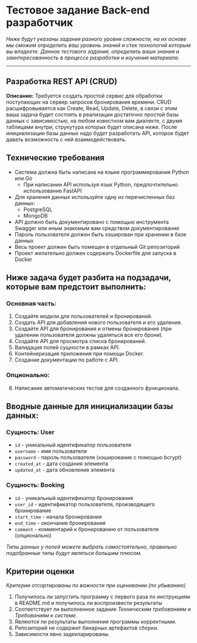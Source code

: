 # Тестовое задание Back-end разработчик
*Ниже будут указаны задания разного уровня сложности, на их основе мы сможем определить ваш уровень знаний и стек технологий которым вы владеете. Данное тестового задания, определить ваши знания и заинтересованность в процессе разработки и изучения материала.*
___
## Разработка REST API (CRUD)

**Описание:** Требуется создать простой сервис для обработки поступающих на сервер запросов бронирования времени. CRUD расшифровывается как Create, Read, Update, Delete, в связи с этим ваша задача будет состоять в реализации достаточно простой базы данных с зависимостью, на любом известном вам диалекте, с двумя таблицами внутри, струкутура которых будет описана ниже. После инициализации базы данных надо будет разработать API, которое будет давать возможность с ней взаимодействовать.

## Технические требования
- Система должна быть написана на языке программирования Python или Go
    - При написании API используя язык Python, предпочтительно использование FastAPI
- Для хранения данных используйте одну из перечисленных баз данных:
    - PostgreSQL
    - MongoDB
- API должно быть документировано с помощью инструмента Swagger или иным знакомым вам средством документирования
- Пароль пользователя должен быть хэширован при хранении в базе данных
- Весь проект должен быть помещен в отдельный Git репозиторий
- Проект желательно должен содержать Dockerfile для запуска в Docker

## Ниже задача будет разбита на подзадачи, которые вам предстоит выполнить:
### Основная часть:
1. Создайте модели для пользователей и бронирований.
2. Создать API для добавления нового пользователя и его удаления.
3. Создайте API для бронирования и отмены бронирования (при удалении пользователя должны удаляться все его брони).
4. Создайте API для просмотра списка бронирований.
5. Валидация полей сущности в рамках API.
6. Контейнеризация приложения при помощи Docker.
7. Создание документации по работе с API.

### Опционально:
8. Написание автоматических тестов для созданного функционала.

## Вводные данные для инициализации базы данных:

### Сущность: User
- `id` - уникальный идентификатор пользователя
- `username` - имя пользователя
- `password` - пароль пользователя (хэширование с помощью bcrypt)
- `created_at` - дата создания элемента
- `updated_at` - дата обновления элемента

### Сущность: Booking
- `id` - уникальный идентификатор бронирования
- `user_id` - идентификатор пользователя, производящего бронирование
- `start_time` - начала бронирования
- `end_time` - окончание бронирования
- `comment` - комментарий к бронированию от пользователя (опционально)

*Типы данных у полей можете выбрать самостоятельно, правильно подобранные типы будут являться большим плюсом.*

## Критерии оценки
*Критерии отсортированы по важности при оценивании (по убыванию)*

1. Получилось ли запустить программу с первого раза по инструкциям в README.md и
получилось ли воспроизвести результаты
2. Соответствует ли выполненное задание *Техническим требованиям* и *Требованиям к системе*.
3. Являются ли результаты выполнения программы корректными.
4. Репозиторий не содержит бинарных артефактов сборки.
5. Зависимости явно задекларированы.
